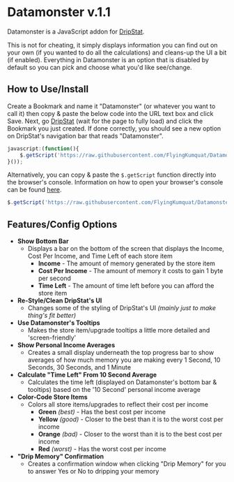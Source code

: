 Datamonster v.1.1
======

Datamonster is a JavaScript addon for [DripStat](https://dripstat.com/game/).

This is not for cheating, it simply displays information you can find out on your own (if you wanted to do all the calculations) and cleans-up the UI a bit (if enabled). Everything in Datamonster is an option that is disabled by default so you can pick and choose what you'd like see/change.

How to Use/Install
-----
Create a Bookmark and name it "Datamonster" (or whatever you want to call it) then copy & paste the below code into the URL text box and click Save. Next, go [DripStat](https://dripstat.com/game/) (wait for the page to fully load) and click the Bookmark you just created. If done correctly, you should see a new option on DripStat's navigation bar that reads "Datamonster".
```JavaScript
javascript:(function(){
	$.getScript('https://raw.githubusercontent.com/FlyingKumquat/Datamonster/master/datamonster.js')
}());
```

Alternatively, you can copy & paste the `$.getScript` function directly into the browser's console. Information on how to open your browser's console can be found [here](http://webmasters.stackexchange.com/questions/8525/how-to-open-the-javascript-console-in-different-browsers).
```JavaScript
$.getScript('https://raw.githubusercontent.com/FlyingKumquat/Datamonster/master/datamonster.js')
```

Features/Config Options
-----
* __Show Bottom Bar__
  * Displays a bar on the bottom of the screen that displays the Income, Cost Per Income, and Time Left of each store item
    * __Income__ - The amount of memory generated by the store item
    * __Cost Per Income__ - The amount of memory it costs to gain 1 byte per second
    * __Time Left__ - The amount of time left before you can afford the store item
* __Re-Style/Clean DripStat's UI__
  * Changes some of the styling of DripStat's UI _(mainly just to make thing's fit better)_
* __Use Datamonster's Tooltips__
  * Makes the store item/upgrade tooltips a little more detailed and 'screen-friendly'
* __Show Personal Income Averages__
  * Creates a small display underneath the top progress bar to show averages of how much memory you are making every 1 Second, 10 Seconds, 30 Seconds, and 1 Minute
* __Calculate "Time Left" From 10 Second Average__
  * Calculates the time left (displayed on Datamonster's bottom bar & tooltips) based on the '10 Second' personal income average 
* __Color-Code Store Items__
  * Colors all store items/upgrades to reflect their cost per income
    * __Green__ _(best)_ - Has the best cost per income
    * __Yellow__ _(good)_ - Closer to the best than it is to the worst cost per income
    * __Orange__ _(bad)_ - Closer to the worst than it is to the best cost per income
    * __Red__ _(worst)_ - Has the worst cost per income
* __"Drip Memory" Confirmation__
  * Creates a confirmation window when clicking "Drip Memory" for you to answer Yes or No to dripping your memory
